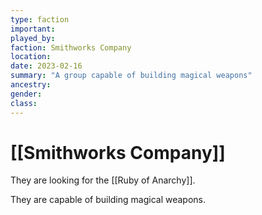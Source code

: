 ```yaml
---
type: faction
important:
played_by:
faction: Smithworks Company
location: 
date: 2023-02-16
summary: "A group capable of building magical weapons"
ancestry: 
gender: 
class: 
---
```

# [[Smithworks Company]]

They are looking for the [[Ruby of Anarchy]].

They are capable of building magical weapons.
